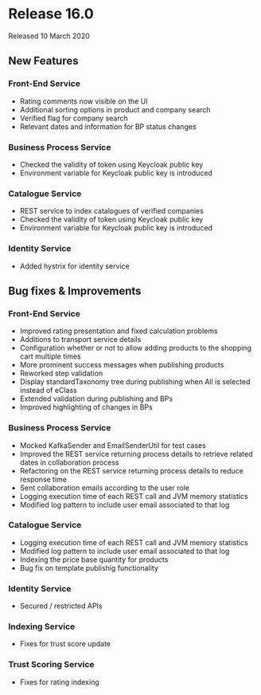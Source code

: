 # Release 16.0

Released 10 March 2020

## New Features

### Front-End Service

- Rating comments now visible on the UI
- Additional sorting options in product and company search
- Verified flag for company search
- Relevant dates and information for BP status changes

### Business Process Service

- Checked the validity of token using Keycloak public key
- Environment variable for Keycloak public key is introduced

### Catalogue Service

- REST service to index catalogues of verified companies
- Checked the validity of token using Keycloak public key
- Environment variable for Keycloak public key is introduced

### Identity Service

- Added hystrix for identity service

## Bug fixes & Improvements

### Front-End Service

- Improved rating presentation and fixed calculation problems
- Additions to transport service details
- Configuration whether or not to allow adding products to the shopping cart multiple times
- More prominent success messages when publishing products
- Reworked step validation
- Display standardTaxonomy tree during publishing when All is selected instead of eClass
- Extended validation during publishing and BPs
- Improved highlighting of changes in BPs

### Business Process Service

- Mocked KafkaSender and EmailSenderUtil for test cases
- Improved the REST service returning process details to retrieve related dates in collaboration process
- Refactoring on the REST service returning process details to reduce response time
- Sent collaboration emails according to the user role
- Logging execution time of each REST call and JVM memory statistics
- Modified log pattern to include user email associated to that log

### Catalogue Service

- Logging execution time of each REST call and JVM memory statistics
- Modified log pattern to include user email associated to that log
- Indexing the price base quantity for products
- Bug fix on template publishig functionality

### Identity Service

- Secured / restricted APIs

### Indexing Service

- Fixes for trust score update

### Trust Scoring Service

- Fixes for rating indexing